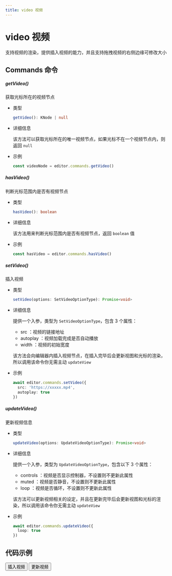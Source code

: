 ```yaml
---
title: video 视频
---
```


# video 视频

支持视频的渲染，提供插入视频的能力，并且支持拖拽视频的右侧边缘可修改大小

## Commands 命令

##### getVideo()

获取光标所在的视频节点

- 类型

  ```ts
  getVideo(): KNode | null
  ```

- 详细信息

  该方法可以获取光标所在的唯一视频节点，如果光标不在一个视频节点内，则返回 `null`

- 示例

  ```ts
  const videoNode = editor.commands.getVideo()
  ```

##### hasVideo()

判断光标范围内是否有视频节点

- 类型

  ```ts
  hasVideo(): boolean
  ```

- 详细信息

  该方法用来判断光标范围内是否有视频节点，返回 `boolean` 值

- 示例

  ```ts
  const hasVideo = editor.commands.hasVideo()
  ```

##### setVideo()

插入视频

- 类型

  ```ts
  setVideo(options: SetVideoOptionType): Promise<void>
  ```

- 详细信息

  提供一个入参，类型为 `SetVideoOptionType`，包含 3 个属性：

  - src <Badge type="danger" text="string" />：视频的链接地址
  - autoplay <Badge type="danger" text="boolean" />：视频加载完成是否自动播放
  - width <Badge type="danger" text="string" />：视频的初始宽度

  该方法会向编辑器内插入视频节点，在插入完毕后会更新视图和光标的渲染，所以调用该命令你无需主动 `updateView`

- 示例

  ```ts
  await editor.commands.setVideo({
    src: 'https://xxxxx.mp4',
    autoplay: true
  })
  ```

##### updateVideo()

更新视频信息

- 类型

  ```ts
  updateVideo(options: UpdateVideoOptionType): Promise<void>
  ```

- 详细信息

  提供一个入参，类型为 `UpdateVideoOptionType`，包含以下 3 个属性：

  - controls <Badge type="danger" text="boolean" />：视频是否显示控制器，不设置则不更新此属性
  - muted <Badge type="danger" text="boolean" />：视频是否静音，不设置则不更新此属性
  - loop <Badge type="danger" text="boolean" />：视频是否循环，不设置则不更新此属性

  该方法可以更新视频相关的设定，并且在更新完毕后会更新视图和光标的渲染，所以调用该命令你无需主动 `updateView`

- 示例

  ```ts
  await editor.commands.updateVideo({
    loop: true
  })
  ```

## 代码示例

<div style="margin:0 0 10px 0">
  <button class="demo-button" @click="editor?.commands.setVideo({ src:'https://bpic.588ku.com/video_listen/588ku_preview/24/11/19/09/17/09/video673be7151b5b9.mp4',width:'200px',autoplay:true})">插入视频</button>
  <button class="demo-button" @click="updateVideo">更新视频</button>
</div>
<div ref="editorRef" style="width:100%;height:200px;"></div>

<script lang="ts" setup>
  import { useData } from 'vitepress'
  import { onMounted, watch, ref, onBeforeUnmount} from "vue"
  import { Editor } from "../../../lib/kaitify-core.es.js"

  const { isDark, page } = useData()
  const editorRef = ref<HtmlElement | undefined>()
  const editor = ref<Editor | undefined>()
  
  onMounted(async ()=>{
    editor.value = await Editor.configure({
      el: editorRef.value,
      value: '我是一段文本，我是一段文本，我是一段文本，我是一段文本，我是一段文本，我是一段文本，我是一段文本，我是一段文本',
      dark: isDark.value,
      placeholder:'请输入正文...'
    })
  })

  onBeforeUnmount(()=>{
    editor.value?.destroy()
  })

  const updateVideo = ()=>{
    if(!editor.value?.commands.getVideo()){
      alert('请点击视频')
      return
    }
    editor.value?.commands.updateVideo({ controls:true,loop:true,muted:false })
  }

  watch(()=>isDark.value,newVal=>{
    if(editor.value){
        editor.value.setDark(isDark.value)
    }
  })
</script>
